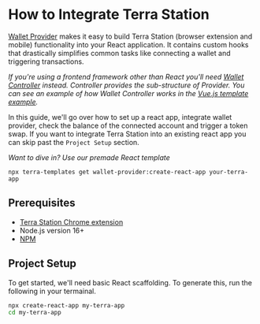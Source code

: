 # How to Integrate Terra Station

[Wallet Provider](https://github.com/terra-money/wallet-provider) makes it easy to build Terra Station (browser extension and mobile) functionality into your React application. It contains custom hooks that drastically simplifies common tasks like connecting a wallet and triggering transactions. 

*If you're using a frontend framework other than React you'll need [Wallet Controller](https://www.npmjs.com/package/@terra-money/wallet-controller) instead. Controller provides the sub-structure of Provider. You can see an example of how Wallet Controller works in the [Vue.js template example](https://githubbox.com/terra-money/wallet-provider/tree/main/templates/vue).* 

In this guide, we'll go over how to set up a react app, integrate wallet provider, check the balance of the connected account and trigger a token swap. If you want to integrate Terra Station into an existing react app you can skip past the `Project Setup` section. 

*Want to dive in? Use our premade React template*

`npx terra-templates get wallet-provider:create-react-app your-terra-app`
 

## Prerequisites

- [Terra Station Chrome extension](../../learn/terra-station/download/terra-station-extension.md)
- Node.js version 16+
- [NPM](https://www.npmjs.com/)

## Project Setup

To get started, we'll need basic React scaffolding. To generate this, run the following in your termainal.
```sh
npx create-react-app my-terra-app
cd my-terra-app
```





